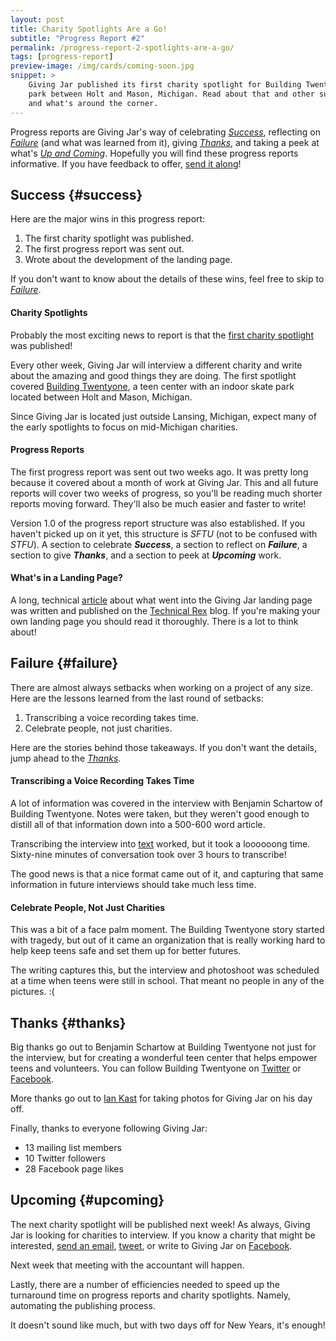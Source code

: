 ```yaml
---
layout: post
title: Charity Spotlights Are a Go!
subtitle: "Progress Report #2"
permalink: /progress-report-2-spotlights-are-a-go/
tags: [progress-report]
preview-image: /img/cards/coming-soon.jpg
snippet: >
    Giving Jar published its first charity spotlight for Building Twentyone, a teen center with an indoor skate
    park between Holt and Mason, Michigan. Read about that and other successes, lessons learned, who helped,
    and what's around the corner.
---
```


Progress reports are Giving Jar's way of celebrating *[Success][1]*, reflecting on *[Failure][2]* (and what was learned from it), giving *[Thanks][3]*, and taking a peek at what's *[Up and Coming][4]*. Hopefully you will find these progress reports informative. If you have feedback to offer, [send it along][5]!

## Success {#success}

Here are the major wins in this progress report:

1. The first charity spotlight was published.
2. The first progress report was sent out.
3. Wrote about the development of the landing page.

If you don't want to know about the details of these wins, feel free to skip to *[Failure][2]*.

#### Charity Spotlights

Probably the most exciting news to report is that the [first charity spotlight][6] was published!

Every other week, Giving Jar will interview a different charity and write about the amazing and good things they are doing. The first spotlight covered [Building Twentyone][7], a teen center with an indoor skate park located between Holt and Mason, Michigan.

Since Giving Jar is located just outside Lansing, Michigan, expect many of the early spotlights to focus on mid-Michigan charities.

#### Progress Reports

The first progress report was sent out two weeks ago. It was pretty long because it covered about a month of work at Giving Jar. This and all future reports will cover two weeks of progress, so you'll be reading much shorter reports moving forward. They'll also be much easier and faster to write!

Version 1.0 of the progress report structure was also established. If you haven't picked up on it yet, this structure is *SFTU* (not to be confused with *STFU*). A section to celebrate ***Success***, a section to reflect on ***Failure***, a section to give ***Thanks***, and a section to peek at ***Upcoming*** work.

#### What's in a Landing Page?

A long, technical [article][9] about what went into the Giving Jar landing page was written and published on the [Technical Rex][8] blog. If you're making your own landing page you should read it thoroughly. There is a lot to think about!

## Failure {#failure}

There are almost always setbacks when working on a project of any size. Here are the lessons learned from the last round of setbacks:

1. Transcribing a voice recording takes time.
2. Celebrate people, not just charities.

Here are the stories behind those takeaways. If you don't want the details, jump ahead to the *[Thanks][3]*.

#### Transcribing a Voice Recording Takes Time

A lot of information was covered in the interview with Benjamin Schartow of Building Twentyone. Notes were taken, but they weren't good enough to distill all of that information down into a 500-600 word article.

Transcribing the interview into [text][10] worked, but it took a loooooong time. Sixty-nine minutes of conversation took over 3 hours to transcribe!

The good news is that a nice format came out of it, and capturing that same information in future interviews should take much less time.

#### Celebrate People, Not Just Charities

This was a bit of a face palm moment. The Building Twentyone story started with tragedy, but out of it came an organization that is really working hard to help keep teens safe and set them up for better futures.

The writing captures this, but the interview and photoshoot was scheduled at a time when teens were still in school. That meant no people in any of the pictures. :(

## Thanks {#thanks}

Big thanks go out to Benjamin Schartow at Building Twentyone not just for the interview, but for creating a wonderful teen center that helps empower teens and volunteers. You can follow Building Twentyone on [Twitter][11] or [Facebook][12].

More thanks go out to [Ian Kast][13] for taking photos for Giving Jar on his day off.

Finally, thanks to everyone following Giving Jar:

* 13 mailing list members
* 10 Twitter followers
* 28 Facebook page likes

## Upcoming {#upcoming}

The next charity spotlight will be published next week! As always, Giving Jar is looking for charities to interview. If you know a charity that might be interested, [send an email][5], [tweet][14], or write to Giving Jar on [Facebook][15].

Next week that meeting with the accountant will happen.

Lastly, there are a number of efficiencies needed to speed up the turnaround time on progress reports and charity spotlights. Namely, automating the publishing process.

It doesn't sound like much, but with two days off for New Years, it's enough!



[1]: #success "Success Section"
[2]: #failure "Failure Section"
[3]: #thanks "Thanks Section"
[4]: #upcoming "Upcoming Section"
[5]: mailto:hello@givingjar.org "Email Giving Jar"
[6]: http://blog.givingjar.org/charity-spotlight-building-twentyone/ "Charity Spotlight: Building Twentyone"
[7]: http://www.buildingtwentyone.org/ "Building Twentyone Homepage"
[8]: http://technicalrex.com "Technical Rex Homepage"
[9]: http://technicalrex.com/whats-in-a-landing-page/ "What's in a Landing Page? on Technical Rex"
[10]: https://github.com/givingjar/filing-cabinet/blob/master/files/interviews/2015-12-18-building-twentyone.md "Benjamin Schartow of Building Twentyone Interview"
[11]: https://twitter.com/Building21 "Building Twentyone on Twitter"
[12]: https://www.facebook.com/buildingtwentyone "Building Twentyone on Facebook"
[13]: https://twitter.com/MrIanKast "Ian Kast on Twitter"
[14]: https://twitter.com/givingjar "Giving Jar on Twitter"
[15]: https://www.facebook.com/givingjarorg "Giving Jar on Facebook"

